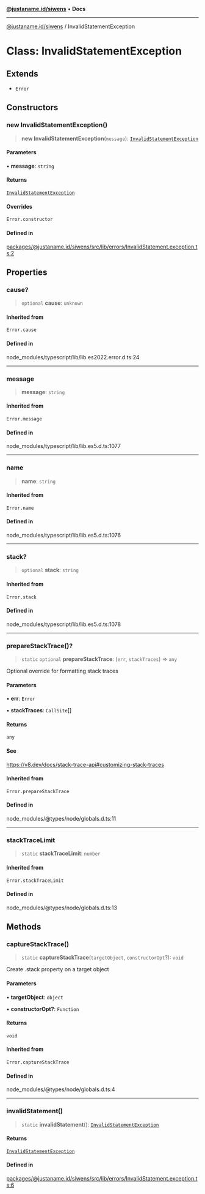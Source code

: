 [**@justaname.id/siwens**](../README.md) • **Docs**

***

[@justaname.id/siwens](../globals.md) / InvalidStatementException

# Class: InvalidStatementException

## Extends

- `Error`

## Constructors

### new InvalidStatementException()

> **new InvalidStatementException**(`message`): [`InvalidStatementException`](InvalidStatementException.md)

#### Parameters

• **message**: `string`

#### Returns

[`InvalidStatementException`](InvalidStatementException.md)

#### Overrides

`Error.constructor`

#### Defined in

[packages/@justaname.id/siwens/src/lib/errors/InvalidStatement.exception.ts:2](https://github.com/JustaName-id/JustaName-sdk/blob/dc845c10af242e3ca87d95ef392516ac0bfa8b95/packages/@justaname.id/siwens/src/lib/errors/InvalidStatement.exception.ts#L2)

## Properties

### cause?

> `optional` **cause**: `unknown`

#### Inherited from

`Error.cause`

#### Defined in

node\_modules/typescript/lib/lib.es2022.error.d.ts:24

***

### message

> **message**: `string`

#### Inherited from

`Error.message`

#### Defined in

node\_modules/typescript/lib/lib.es5.d.ts:1077

***

### name

> **name**: `string`

#### Inherited from

`Error.name`

#### Defined in

node\_modules/typescript/lib/lib.es5.d.ts:1076

***

### stack?

> `optional` **stack**: `string`

#### Inherited from

`Error.stack`

#### Defined in

node\_modules/typescript/lib/lib.es5.d.ts:1078

***

### prepareStackTrace()?

> `static` `optional` **prepareStackTrace**: (`err`, `stackTraces`) => `any`

Optional override for formatting stack traces

#### Parameters

• **err**: `Error`

• **stackTraces**: `CallSite`[]

#### Returns

`any`

#### See

https://v8.dev/docs/stack-trace-api#customizing-stack-traces

#### Inherited from

`Error.prepareStackTrace`

#### Defined in

node\_modules/@types/node/globals.d.ts:11

***

### stackTraceLimit

> `static` **stackTraceLimit**: `number`

#### Inherited from

`Error.stackTraceLimit`

#### Defined in

node\_modules/@types/node/globals.d.ts:13

## Methods

### captureStackTrace()

> `static` **captureStackTrace**(`targetObject`, `constructorOpt`?): `void`

Create .stack property on a target object

#### Parameters

• **targetObject**: `object`

• **constructorOpt?**: `Function`

#### Returns

`void`

#### Inherited from

`Error.captureStackTrace`

#### Defined in

node\_modules/@types/node/globals.d.ts:4

***

### invalidStatement()

> `static` **invalidStatement**(): [`InvalidStatementException`](InvalidStatementException.md)

#### Returns

[`InvalidStatementException`](InvalidStatementException.md)

#### Defined in

[packages/@justaname.id/siwens/src/lib/errors/InvalidStatement.exception.ts:6](https://github.com/JustaName-id/JustaName-sdk/blob/dc845c10af242e3ca87d95ef392516ac0bfa8b95/packages/@justaname.id/siwens/src/lib/errors/InvalidStatement.exception.ts#L6)
